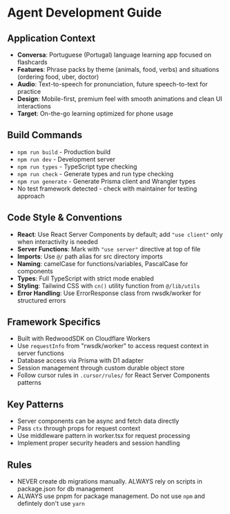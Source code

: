 # Agent Development Guide

## Application Context
- **Conversa**: Portuguese (Portugal) language learning app focused on flashcards
- **Features**: Phrase packs by theme (animals, food, verbs) and situations (ordering food, uber, doctor)
- **Audio**: Text-to-speech for pronunciation, future speech-to-text for practice
- **Design**: Mobile-first, premium feel with smooth animations and clean UI interactions
- **Target**: On-the-go learning optimized for phone usage

## Build Commands
- `npm run build` - Production build
- `npm run dev` - Development server  
- `npm run types` - TypeScript type checking
- `npm run check` - Generate types and run type checking
- `npm run generate` - Generate Prisma client and Wrangler types
- No test framework detected - check with maintainer for testing approach

## Code Style & Conventions
- **React**: Use React Server Components by default; add `"use client"` only when interactivity is needed
- **Server Functions**: Mark with `"use server"` directive at top of file
- **Imports**: Use `@/` path alias for src directory imports
- **Naming**: camelCase for functions/variables, PascalCase for components
- **Types**: Full TypeScript with strict mode enabled
- **Styling**: Tailwind CSS with `cn()` utility function from `@/lib/utils`
- **Error Handling**: Use ErrorResponse class from rwsdk/worker for structured errors

## Framework Specifics
- Built with RedwoodSDK on Cloudflare Workers
- Use `requestInfo` from "rwsdk/worker" to access request context in server functions
- Database access via Prisma with D1 adapter
- Session management through custom durable object store
- Follow cursor rules in `.cursor/rules/` for React Server Components patterns

## Key Patterns
- Server components can be async and fetch data directly
- Pass `ctx` through props for request context
- Use middleware pattern in worker.tsx for request processing
- Implement proper security headers and session handling

## Rules
- NEVER create db migrations manually. ALWAYS rely on scripts in package.json for db management
- ALWAYS use pnpm for package management. Do not use `npm` and defintely don't use `yarn`